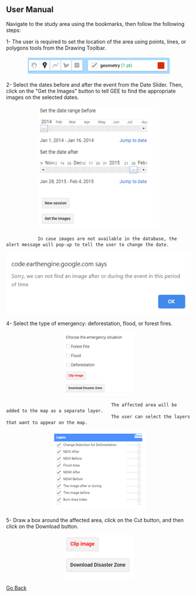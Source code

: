 ## User Manual 
Navigate to the study area using the bookmarks, then follow the following steps:


1- The user is required to set the location of the area using points, lines, or polygons tools from the Drawing Toolbar. 

<p align="center">
<img src="/images/2.PNG" />
</p>




2- Select the dates before and after the event from the Date Slider. Then, click on the "Get the Images" button to tell GEE to find the appropriate images on the selected dates.

<p align="center">
<img src="/images/3.PNG" />
</p>


                In case images are not available in the database, the alert message will pop-up to tell the user to change the date. 

<p align="center">
<img src="/images/alert.PNG" />
</p>



4- Select the type of emergency: deforestation, flood, or forest fires.

<p align="center">
<img src="/images/4.PNG" />
</p>


                                            The affected area will be added to the map as a separate layer.
                                            The user can select the layers that want to appear on the map.

<p align="center">
<img src="/images/5.PNG" />
<p>



5- Draw a box around the affected area, click on the Cut button, and then click on the Download button.

<p align="center">
<img src="/images/6.PNG" />
<p>
  
[Go Back](README.md)


